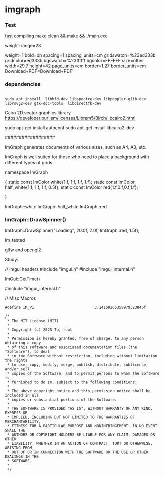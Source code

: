 # imgraph






### Test

fast compiling
make clean && make && ./main.exe




weight-range=23

weight=1
bold=on
spacing=1
spacing_units=cm
gridswatch=%23ed333b
gridcolor=ed333b
bgswatch=%23ffffff
bgcolor=FFFFFF
size=other
width=29.7
height=42
page_units=cm
border=1.27
border_units=cm
Download+PDF=Download+PDF'





### dependencies


```

sudo apt install  libbfd-dev libspectre-dev libpoppler-glib-dev librsvg2-dev gtk-doc-tools  libdirectfb-dev
```



Cairo 2D vector graphics library
https://developer.puri.sm/licenses/Librem5/Birch/libcairo2.html

sudo apt-get install autoconf
sudo apt-get install libcairo2-dev


##################









ImGraph generates documents of various sizes, such as A4, A3, etc.

ImGraph is well suited for those who need to place a background with different types of grids.



namespace ImGraph

{
    static const ImColor white{1.f, 1.f, 1.f, 1.f};
    static const ImColor half_white{1.f, 1.f, 1.f, 0.5f};
    static const ImColor red{1.f,0.f,0.f,1.f};

}


ImGraph::white
ImGraph::half_white
ImGraph::red



### ImGraph::DrawSpinner()

ImGraph::DrawSpinner("Loading", 20.0f, 2.0f, ImGraph::red, 1.5f);



    

Im_tested

glfw and opengl2












Study:


// imgui headers
#include "imgui.h"
#include "imgui_internal.h"



ImGui::GetTime()





#include "imgui_internal.h"

// Misc Macros

```
#define IM_PI                           3.14159265358979323846f

```












```
/*
 * The MIT License (MIT)
 * 
 * Copyright (c) 2025 Tpj-root
 * 
 * Permission is hereby granted, free of charge, to any person obtaining a copy
 * of this software and associated documentation files (the "Software"), to deal
 * in the Software without restriction, including without limitation the rights
 * to use, copy, modify, merge, publish, distribute, sublicense, and/or sell
 * copies of the Software, and to permit persons to whom the Software is
 * furnished to do so, subject to the following conditions:
 * 
 * The above copyright notice and this permission notice shall be included in all
 * copies or substantial portions of the Software.
 * 
 * THE SOFTWARE IS PROVIDED "AS IS", WITHOUT WARRANTY OF ANY KIND, EXPRESS OR
 * IMPLIED, INCLUDING BUT NOT LIMITED TO THE WARRANTIES OF MERCHANTABILITY,
 * FITNESS FOR A PARTICULAR PURPOSE AND NONINFRINGEMENT. IN NO EVENT SHALL THE
 * AUTHORS OR COPYRIGHT HOLDERS BE LIABLE FOR ANY CLAIM, DAMAGES OR OTHER
 * LIABILITY, WHETHER IN AN ACTION OF CONTRACT, TORT OR OTHERWISE, ARISING FROM,
 * OUT OF OR IN CONNECTION WITH THE SOFTWARE OR THE USE OR OTHER DEALINGS IN THE
 * SOFTWARE.
 * 
 */

```



